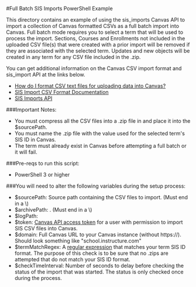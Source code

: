 #Full Batch SIS Imports PowerShell Example

This directory contains an example of using the sis_imports Canvas API to import a collection of Canvas formatted CSVs as a full batch import into Canvas. Full batch mode requires you to select a term that will be used to process the import. Sections, Courses and Enrollments not included in the uploaded CSV file(s) that were created with a prior import will be removed if they are associated with the selected term. Updates and new objects will be created in any term for any CSV file included in the .zip.

You can get additional information on the Canvas CSV import format and sis_import API at the links below.

* [How do I format CSV text files for uploading data into Canvas?](https://guides.instructure.com/m/4214/l/164118-how-do-i-format-csv-text-files-for-uploading-data-into-canvas)
* [SIS Import CSV Format Documentation](https://canvas.instructure.com/doc/api/file.sis_csv.html)
* [SIS Imports API](https://canvas.instructure.com/doc/api/sis_imports.html)

###Important Notes:

* You must compress all the CSV files into a .zip file in and place it into the $sourcePath.
* You must name the .zip file with the value used for the selected term's SIS ID in Canvas.
* The term must already exist in Canvas before attempting a full batch or it will fail.

###Pre-reqs to run this script:

* PowerShell 3 or higher

###You will need to alter the following variables during the setup process:

* $sourcePath:  Source path containing the CSV files to import. (Must end in a \\)
* $archivePath: . (Must end in a \\)
* $logPath:
* $token: [Canvas API access token](https://community.canvaslms.com/docs/DOC-3013) for a user with permission to import SIS  CSV files into Canvas.
* $domain: Full Canvas URL to your Canvas instance (without https://). Should look something like "school.instructure.com"
* $termMatchRegex: A [regular expression](http://ss64.com/ps/syntax-regex.html) that matches your term SIS ID format. The purpose of this check is to be sure that no .zips are attempted that do not match your SIS ID format.
* $checkTimeInterval: Number of seconds to delay before checking the status of the import that was started. The status is only checked once during the process.
